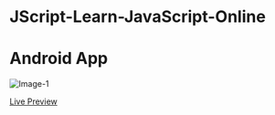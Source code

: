 # JScript-Learn-JavaScript-Online
# Android App

![Image-1](http://images.shrcreation.com/GitHub/javascript.jpg)


[Live Preview](https://javascript.shrcreation.com/)